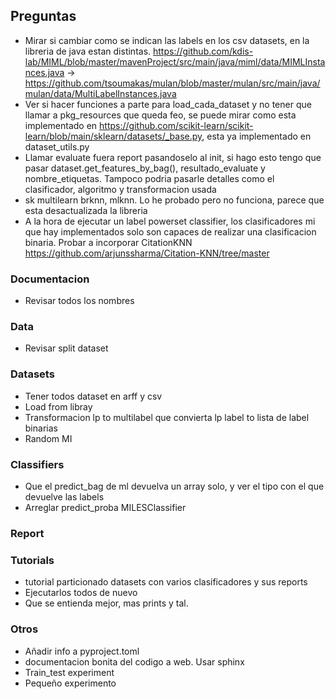 
## Preguntas
- Mirar si cambiar como se indican las labels en los csv datasets, en la libreria de java estan distintas.
https://github.com/kdis-lab/MIML/blob/master/mavenProject/src/main/java/miml/data/MIMLInstances.java -> 
https://github.com/tsoumakas/mulan/blob/master/mulan/src/main/java/mulan/data/MultiLabelInstances.java
- Ver si hacer funciones a parte para load_cada_dataset y no tener que llamar a pkg_resources que queda feo, se
  puede mirar como esta implementado en https://github.com/scikit-learn/scikit-learn/blob/main/sklearn/datasets/_base.py, esta ya implementado en dataset_utils.py
- Llamar evaluate fuera report pasandoselo al init, si hago esto tengo que pasar dataset.get_features_by_bag(), 
  resultado_evaluate y nombre_etiquetas. Tampoco podria pasarle detalles como el clasificador, algoritmo y transformacion usada
- sk multilearn brknn, mlknn. Lo he probado pero no funciona, parece que esta desactualizada la libreria
- A la hora de ejecutar un label powerset classifier, los clasificadores mi que hay implementados solo son capaces de 
  realizar una clasificacion binaria. Probar a incorporar CitationKNN https://github.com/arjunssharma/Citation-KNN/tree/master


### Documentacion
- Revisar todos los nombres

### Data
- Revisar split dataset

### Datasets
- Tener todos dataset en arff y csv
- Load from libray
- Transformacion lp to multilabel que convierta lp label to lista de label binarias
- Random MI

### Classifiers
- Que el predict_bag de ml devuelva un array solo, y ver el tipo con el que devuelve las labels
- Arreglar predict_proba MILESClassifier

### Report


### Tutorials
- tutorial particionado datasets con varios clasificadores y sus reports
- Ejecutarlos todos de nuevo
- Que se entienda mejor, mas prints y tal.

### Otros
- Añadir info a pyproject.toml
- documentacion bonita del codigo a web. Usar sphinx
- Train_test experiment
- Pequeño experimento